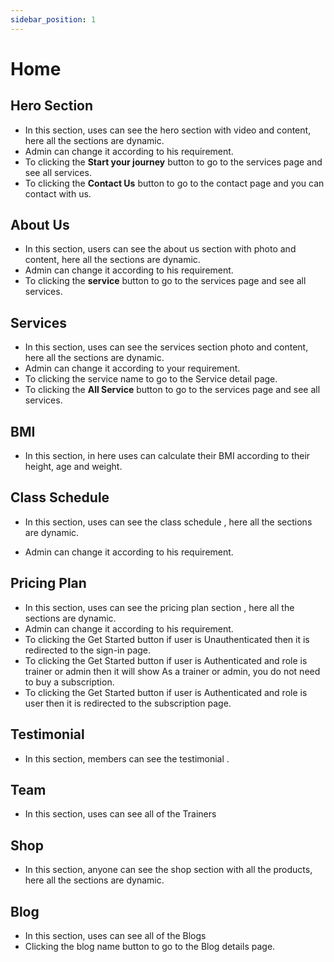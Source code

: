 ```yaml
---
sidebar_position: 1
---
```



# Home 

## Hero Section
- In this section, uses can see the hero section with video and content, here all the sections are dynamic.
- Admin can change it according to his requirement.
- To clicking the **Start your journey** button to go to the services page and see all services.
- To clicking the **Contact Us** button to go to the contact page and you can contact with us.

<!-- ![Hero](./img/h1.png) -->

## About Us
- In this section, users can see the about us section with photo and content, here all the sections are dynamic.
- Admin can change it according to his requirement.
- To clicking the **service** button to go to the services page and see all services.

<!-- ![About Us](./img/a1.png) -->



## Services

- In this section, uses can see the services section photo and content, here all the sections are dynamic.
- Admin can change it according to your requirement.
- To clicking the service name to go to the Service detail page.
- To clicking the **All Service** button to go to the services page and see all services.

<!-- ![Services](./img/s1.png) -->




## BMI
- In this section, in here uses can calculate their BMI according to their height, age and weight.

<!-- ![BMI](./img/bm1.png) -->



## Class Schedule


- In this section, uses can see the class schedule , here all the sections are dynamic.

- Admin can change it according to his requirement.

<!-- ![Class Schedule](./img/sh1.png) -->




## Pricing Plan

- In this section, uses can see the pricing plan section , here all the sections are dynamic.
- Admin can change it according to his requirement.
- To clicking the Get Started button if user is Unauthenticated then it is redirected to the sign-in page.
- To clicking the Get Started button if user is Authenticated and role is trainer or admin then it will show As a trainer or admin, you do not need to buy a subscription.
- To clicking the Get Started button if user is Authenticated and role is user then it is redirected to the subscription page.

<!-- ![pp](./img/px1.png) -->

## Testimonial

- In this section, members can see the testimonial .

<!-- ![tt](./img/t1.png) -->

## Team

- In this section, uses can see all of the Trainers

<!-- ![pricing plan](./img/pp.png) -->


## Shop
- In this section, anyone can see the shop section with all the products, here all the sections are dynamic.

<!-- ![ss](./img/s23.png) -->

## Blog
- In this section, uses can see all of the Blogs
- Clicking the blog name button to go to the Blog details page.

<!-- ![bb](./img/b1.png) -->

